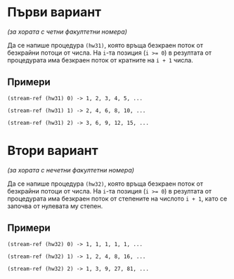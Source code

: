 Първи вариант
=============
_(за хората с четни факултетни номера)_

Да се напише процедура `(hw31)`, която връща безкраен поток от безкрайни потоци от числа. На `i`-та позиция (`i >= 0`) в резултата от процедурата има безкраен поток от кратните на `i + 1` числа.

Примери
-------
`(stream-ref (hw31) 0) -> 1, 2, 3, 4, 5, ...`

`(stream-ref (hw31) 1) -> 2, 4, 6, 8, 10, ...`

`(stream-ref (hw31) 2) -> 3, 6, 9, 12, 15, ...`

Втори вариант
=============
_(за хората с нечетни факултетни номера)_

Да се напише процедура `(hw32)`, която връща безкраен поток от безкрайни потоци от числа. На `i`-та позиция (`i >= 0`) в резултата от процедурата има безкраен поток от степените на числото `i + 1`, като се започва от нулевата му степен.

Примери
-------
`(stream-ref (hw32) 0) -> 1, 1, 1, 1, 1, ...`

`(stream-ref (hw32) 1) -> 1, 2, 4, 8, 16, ...`

`(stream-ref (hw32) 2) -> 1, 3, 9, 27, 81, ...`
